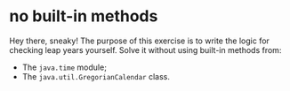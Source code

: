 # no built-in methods

Hey there, sneaky!
The purpose of this exercise is to write the logic for checking leap years yourself.
Solve it without using built-in methods from:

- The `java.time` module;
- The `java.util.GregorianCalendar` class.
